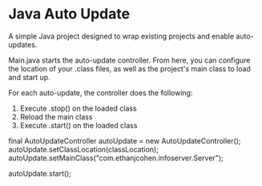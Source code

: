 Java Auto Update
==========

A simple Java project designed to wrap existing projects and enable auto-updates.

Main.java starts the auto-update controller. From here, you can configure the location of your .class files, as well as the project's main class to load and start up.

For each auto-update, the controller does the following:
1. Execute .stop() on the loaded class
2. Reload the main class
3. Execute .start() on the loaded class


final AutoUpdateController autoUpdate = new AutoUpdateController();
autoUpdate.setClassLocation(classLocation);
autoUpdate.setMainClass("com.ethanjcohen.infoserver.Server");
		
autoUpdate.start();

